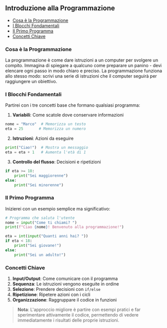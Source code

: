 ## Introduzione alla Programmazione <!-- omit in toc -->

- [Cosa è la Programmazione](#cosa-è-la-programmazione)
- [I Blocchi Fondamentali](#i-blocchi-fondamentali)
- [Il Primo Programma](#il-primo-programma)
- [Concetti Chiave](#concetti-chiave)

### Cosa è la Programmazione

La programmazione è come dare istruzioni a un computer per svolgere un compito. Immagina di spiegare a qualcuno come preparare un panino - devi elencare ogni passo in modo chiaro e preciso. La programmazione funziona allo stesso modo: scrivi una serie di istruzioni che il computer seguirà per raggiungere un obiettivo.

### I Blocchi Fondamentali

Partirei con i tre concetti base che formano qualsiasi programma:

1. **Variabili**: Come scatole dove conservare informazioni

```python
nome = "Marco"  # Memorizza un testo
eta = 25       # Memorizza un numero
```

2. **Istruzioni**: Azioni da eseguire

```python
print("Ciao!")  # Mostra un messaggio
eta = eta + 1   # Aumenta l'età di 1
```

3. **Controllo del flusso**: Decisioni e ripetizioni

```python
if eta >= 18:
    print("Sei maggiorenne")
else:
    print("Sei minorenne")
```

### Il Primo Programma

Inizierei con un esempio semplice ma significativo:

```python
# Programma che saluta l'utente
nome = input("Come ti chiami? ")
print(f"Ciao {nome}! Benvenuto alla programmazione!")

eta = int(input("Quanti anni hai? "))
if eta < 18:
    print("Sei giovane!")
else:
    print("Sei un adulto!")
```

### Concetti Chiave

1. **Input/Output**: Come comunicare con il programma
2. **Sequenza**: Le istruzioni vengono eseguite in ordine
3. **Selezione**: Prendere decisioni con `if/else`
4. **Ripetizione**: Ripetere azioni con i cicli
5. **Organizzazione**: Raggruppare il codice in funzioni

> **Nota**: L'approccio migliore è partire con esempi pratici e far sperimentare attivamente il codice, permettendo di vedere immediatamente i risultati delle proprie istruzioni.
